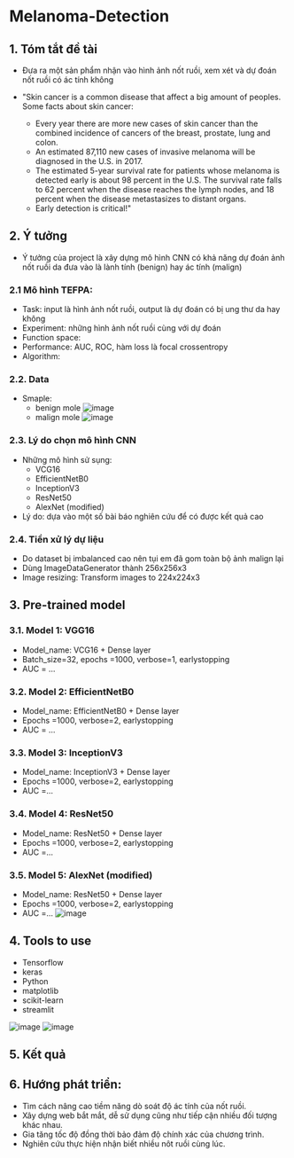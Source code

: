 # Melanoma-Detection
## 1. Tóm tắt đề tài
* Đưa ra một sản phẩm nhận vào hình ảnh nốt ruồi, xem xét và dự đoán nốt ruồi có ác tính không
* "Skin cancer is a common disease that affect a big amount of peoples. Some facts about skin cancer:

  + Every year there are more new cases of skin cancer than the combined incidence of cancers of the breast, prostate, lung and colon.
  + An estimated 87,110 new cases of invasive melanoma will be diagnosed in the U.S. in 2017.
  + The estimated 5-year survival rate for patients whose melanoma is detected early is about 98 percent in the U.S. The survival rate falls to 62 percent when the disease reaches the lymph nodes, and 18 percent when the disease metastasizes to distant organs.
  + Early detection is critical!"
## 2. Ý tưởng
* Ý tưởng của project là xây dựng mô hình CNN có khả năng dự đoán ảnh nốt ruồi da đưa vào là lành tính (benign) hay ác tính (malign)
### 2.1 Mô hình TEFPA:
* Task: input là hình ảnh nốt ruồi, output là dự đoán có bị ung thư da hay không
* Experiment: những hình ảnh nốt ruồi cùng với dự đoán 
* Function space: 
* Performance: AUC, ROC, hàm loss là focal crossentropy
* Algorithm: 
### 2.2. Data
* Smaple:
  * benign mole
![image](https://user-images.githubusercontent.com/84164707/118297028-d487cc00-b507-11eb-903b-f185bf93d29d.png)
  * malign mole
![image](https://user-images.githubusercontent.com/84164707/118296814-92f72100-b507-11eb-8578-593fed63c3ef.png)
### 2.3. Lý do chọn mô hình CNN
* Những mô hình sử sụng:
  + VCG16
  + EfficientNetB0
  + InceptionV3
  + ResNet50
  + AlexNet (modified)
* Lý do: dựa vào một số bài báo nghiên cứu để có được kết quả cao
### 2.4. Tiền xử lý dự liệu
* Do dataset bị imbalanced cao nên tụi em đã gom toàn bộ ảnh malign lại
* Dùng ImageDataGenerator thành 256x256x3
* Image resizing: Transform images to 224x224x3
## 3. Pre-trained model
### 3.1. Model 1: VGG16
* Model_name: VCG16 + Dense layer
* Batch_size=32, epochs =1000, verbose=1, earlystopping
* AUC = …
### 3.2. Model 2: EfficientNetB0
* Model_name: EfficientNetB0 + Dense layer
* Epochs =1000, verbose=2, earlystopping
* AUC = …
### 3.3. Model 3: InceptionV3
* Model_name: InceptionV3 + Dense layer
* Epochs =1000, verbose=2, earlystopping
* AUC =...
### 3.4. Model 4: ResNet50
* Model_name: ResNet50 + Dense layer
* Epochs =1000, verbose=2, earlystopping
* AUC =...

### 3.5. Model 5: AlexNet (modified)
* Model_name: ResNet50 + Dense layer
* Epochs =1000, verbose=2, earlystopping
* AUC =...
![image](https://user-images.githubusercontent.com/84164707/118298285-7c51c980-b509-11eb-8e47-dc8860560006.png)

## 4. Tools to use
* Tensorflow
* keras
* Python
* matplotlib
* scikit-learn
* streamlit

![image](https://user-images.githubusercontent.com/84164707/118298422-a4412d00-b509-11eb-8abd-4f0441a00c88.png)
![image](https://user-images.githubusercontent.com/84164707/118298436-a86d4a80-b509-11eb-9b66-792f926e37bd.png)

## 5. Kết quả
## 6. Hướng phát triển:
* Tìm cách nâng cao tiềm năng dò soát độ ác tính của nốt ruồi.
* Xây dựng web bắt mắt, dễ sử dụng cũng như tiếp cận nhiều đối tượng khác nhau.
* Gia tăng tốc độ đồng thời bảo đảm độ chính xác của chương trình.
* Nghiên cứu thực hiện nhận biết nhiều nôt ruồi cùng lúc.



